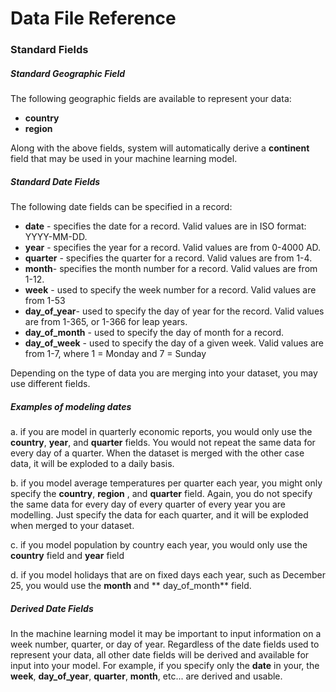 # Data File Reference

### Standard Fields

##### Standard Geographic Field

The following geographic fields are available to represent your data:

* **country**
* **region**

Along with the above fields, system will automatically derive a **continent** field that may be used in your machine
learning model.

##### Standard Date Fields

The following date fields can be specified in a record:

* **date** - specifies the date for a record. Valid values are in ISO format: YYYY-MM-DD.
* **year** - specifies the year for a record. Valid values are from 0-4000 AD.
* **quarter** - specifies the quarter for a record. Valid values are from 1-4.
* **month**- specifies the month number for a record. Valid values are from 1-12.
* **week** - used to specify the week number for a record. Valid values are from 1-53
* **day_of_year**- used to specify the day of year for the record. Valid values are from 1-365, or 1-366 for leap years.
* **day_of_month** - used to specify the day of month for a record.
* **day_of_week** - used to specify the day of a given week. Valid values are from 1-7, where 1 = Monday and 7 = Sunday

Depending on the type of data you are merging into your dataset, you may use different fields.

##### Examples of modeling dates

a. if you are model in quarterly economic reports, you would only use the **country**, **year**, and **quarter**
fields. You would not repeat the same data for every day of a quarter. When the dataset is merged with the other case
data, it will be exploded to a daily basis.

b. if you model average temperatures per quarter each year, you might only specify the **country**, **region**
, and **quarter** field. Again, you do not specify the same data for every day of every quarter of every year you are
modelling. Just specify the data for each quarter, and it will be exploded when merged to your dataset.

c. if you model population by country each year, you would only use the **country** field and **year** field

d. if you model holidays that are on fixed days each year, such as December 25, you would use the **month** and **
day_of_month**
field.

##### Derived Date Fields

In the machine learning model it may be important to input information on a week number, quarter, or day of year.
Regardless of the date fields used to represent your data, all other date fields will be derived and available for input
into your model. For example, if you specify only the **date**
in your, the **week**, **day_of_year**, **quarter**, **month**, etc... are derived and usable.
